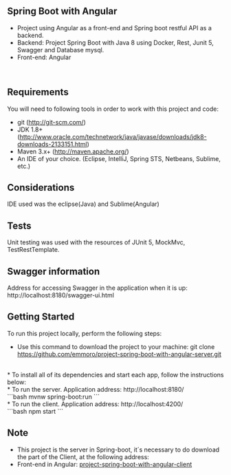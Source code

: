 ## Spring Boot with Angular
* Project using Angular as a front-end and Spring boot restful API as a backend.
* Backend: Project Spring Boot with Java 8 using Docker, Rest, Junit 5, Swagger and Database mysql.
* Front-end: Angular
</br>

## Requirements
You will need to following tools in order to work with this project and code:
</br>
* git (http://git-scm.com/)
* JDK 1.8+ (http://www.oracle.com/technetwork/java/javase/downloads/jdk8-downloads-2133151.html)
* Maven 3.x+ (http://maven.apache.org/)
* An IDE of your choice.  (Eclipse, IntelliJ, Spring STS, Netbeans, Sublime, etc.)

## Considerations
IDE used was the eclipse(Java) and Sublime(Angular)
</br>

## Tests
Unit testing was used with the resources of JUnit 5, MockMvc, TestRestTemplate.
</br>

## Swagger information
Address for accessing Swagger in the application when it is up: http://localhost:8180/swagger-ui.html
</br>

## Getting Started
To run this project locally, perform the following steps:
</br>
* Use this command to download the project to your machine: git clone https://github.com/emmoro/project-spring-boot-with-angular-server.git
</br>
* To install all of its dependencies and start each app, follow the instructions below:
</br>
* To run the server. Application address: http://localhost:8180/
</br>
```bash
mvnw spring-boot:run
```
</br>
* To run the client. Application address: http://localhost:4200/
</br>
```bash
npm start
```
</br>

## Note
* This project is the server in Spring-boot, it´s necessary to do download the part of the Client, at the following address:
* Front-end in Angular: <a href="https://github.com/emmoro/project-spring-boot-with-angular-client" target="_blank">project-spring-boot-with-angular-client</a>
